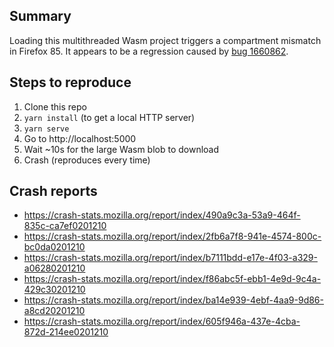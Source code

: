 ## Summary

Loading this multithreaded Wasm project triggers a compartment mismatch in
Firefox 85. It appears to be a regression caused by [bug
1660862](https://bugzilla.mozilla.org/show_bug.cgi?id=1660862).

## Steps to reproduce

1. Clone this repo
2. `yarn install` (to get a local HTTP server)
3. `yarn serve`
4. Go to http://localhost:5000
5. Wait ~10s for the large Wasm blob to download
6. Crash (reproduces every time)

## Crash reports

* https://crash-stats.mozilla.org/report/index/490a9c3a-53a9-464f-835c-ca7ef0201210
* https://crash-stats.mozilla.org/report/index/2fb6a7f8-941e-4574-800c-bc0da0201210
* https://crash-stats.mozilla.org/report/index/b7111bdd-e17e-4f03-a329-a06280201210
* https://crash-stats.mozilla.org/report/index/f86abc5f-ebb1-4e9d-9c4a-429c30201210
* https://crash-stats.mozilla.org/report/index/ba14e939-4ebf-4aa9-9d86-a8cd20201210
* https://crash-stats.mozilla.org/report/index/605f946a-437e-4cba-872d-214ee0201210
